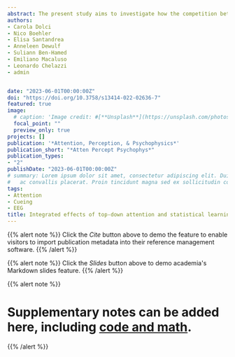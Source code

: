 ```yaml
---
abstract: The present study aims to investigate how the competition between visual elements is solved by top-down and/or statistical learning (SL) attentional control (AC) mechanisms when active together. We hypothesized that the “winner” element that will undergo further processing is selected either by one AC mechanism that prevails over the other, or by the joint activity of both mechanisms. To test these hypotheses, we conducted a visual search experiment that combined an endogenous cueing protocol (valid vs. neutral cue) and an imbalance of target frequency distribution across locations (high- vs. low-frequency location). The unique and combined effects of top-down control and SL mechanisms were measured on behaviour and amplitudes of three evoked-response potential (ERP) components (i.e., N2pc, P1, CNV) related to attentional processing. Our behavioural results showed better performance for validly cued targets and for targets in the high-frequency location. The two factors were found to interact, so that SL effects emerged only in the absence of top-down guidance. Whereas the CNV and P1 only displayed a main effect of cueing, for the N2pc we observed an interaction between cueing and SL, revealing a cueing effect for targets in the low-frequency condition, but not in the high-frequency condition. Thus, our data support the view that top-down control and SL work in a conjoint, integrated manner during target selection. In particular, SL mechanisms are reduced or even absent when a fully reliable top-down guidance of attention is at play.
authors:
- Carola Dolci
- Nico Boehler
- Elisa Santandrea
- Anneleen Dewulf
- Suliann Ben-Hamed
- Emiliano Macaluso
- Leonardo Chelazzi
- admin


date: "2023-06-01T00:00:00Z"
doi: "https://doi.org/10.3758/s13414-022-02636-7"
featured: true
image: 
  # caption: 'Image credit: #[**Unsplash**](https://unsplash.com/photos/jdD8gXaTZsc)'
  focal_point: ""
  preview_only: true
projects: []
publication: '*Attention, Perception, & Psychophysics*'
publication_short: "*Atten Percept Psychophys*"
publication_types:
- "2"
publishDate: "2023-06-01T00:00:00Z"
# summary: Lorem ipsum dolor sit amet, consectetur adipiscing elit. Duis posuere tellus
#   ac convallis placerat. Proin tincidunt magna sed ex sollicitudin condimentum.
tags:
- Attention
- Cueing
- EEG
title: Integrated effects of top-down attention and statistical learning during visual search: An EEG study
---
```


{{% alert note %}}
Click the *Cite* button above to demo the feature to enable visitors to import publication metadata into their reference management software.
{{% /alert %}}

{{% alert note %}}
Click the *Slides* button above to demo academia's Markdown slides feature.
{{% /alert %}}

{{% alert note %}}
# Supplementary notes can be added here, including [code and math](https://sourcethemes.com/academic/docs/writing-markdown-latex/).
{{% /alert %}}